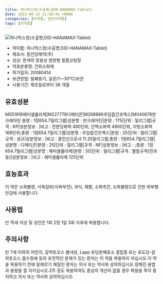 ```yaml
---
title: 하나막스정(수출명;DID-HANAMAX-Tablet)
date: 2022-06-15 21:50:44 +0800
categories: [의약품, 일반의약품]
tags: [의약품]
---
```

![하나막스정(수출명;DID-HANAMAX-Tablet)](https://nedrug.mfds.go.kr/pbp/cmn/itemImageDownload/154599020614800013)

- 약이름: 하나막스정(수출명;DID-HANAMAX-Tablet)
- 제조사: 동인당제약(주)
- 성상: 흰색의 장용성 장방형 필름코팅정
- 약효분류명: 건위소화제
- 허가일자: 20080414
- 보관방법: 밀폐용기, 실온(1～30℃)보관
- 사용기간: 제조일로부터 36 개월
## 유효성분
M051916헤미셀룰라제|M227778디메티콘|M268886우담즙건조엑스|M040678판크레아틴
총량 : 1정654.7밀리그램|성분명 : 판크레아틴|분량 : 175|단위 : 밀리그램|규격 : KP|성분정보 : |비고 : 전분당화력 490단위, 단백소화력 4900단위, 지방소화력 168단위;총량 : 1정654.7밀리그램|성분명 : 우담즙건조엑스|분량 : 25|단위 : 밀리그램|규격 : 생규|성분정보 : |비고 : 콜린산으로서 11.25밀리그램;총량 : 1정654.7밀리그램|성분명 : 디메티콘|분량 : 25|단위 : 밀리그램|규격 : NF|성분정보 : |비고 : ;총량 : 1정654.7밀리그램|성분명 : 헤미셀룰라제|분량 : 50|단위 : 밀리그램|규격 : 별첨규격(전과동)|성분정보 : |비고 : 헤미셀룰라제 125단위
## 효능효과
이 약은 소화불량, 식욕감퇴(식욕부진), 과식, 체함, 소화촉진, 소화불량으로 인한 위부팽만감에 사용합니다.
## 사용법
만 15세 이상 및 성인은 1회 2정 1일 3회 식후에 복용합니다.
## 주의사항
만 7세 이하의 어린이, 갈락토오스 불내성, Lapp 유당분해효소 결핍증 또는 포도당-갈락토오스 흡수장애 등의 유전적인 문제가 있는 환자는 이 약을 복용하지 마십시오.이 약을 복용하기 전에 알레르기 체질인 환자는 의사 또는 약사와 상의하십시오.정해진 용법과 용량을 잘 지키십시오.2주 정도 복용하여도 증상의 개선이 없을 경우 복용을 즉각 중지하고 의사 또는 약사와 상의하십시오.
